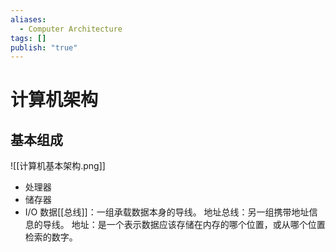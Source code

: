 ```yaml
---
aliases:
  - Computer Architecture
tags: []
publish: "true"
---
```


# 计算机架构
## 基本组成
![[计算机基本架构.png]]
- 处理器
- 储存器
- I/O
数据[[总线]]：一组承载数据本身的导线。
地址总线：另一组携带地址信息的导线。
地址：是一个表示数据应该存储在内存的哪个位置，或从哪个位置检索的数字。
